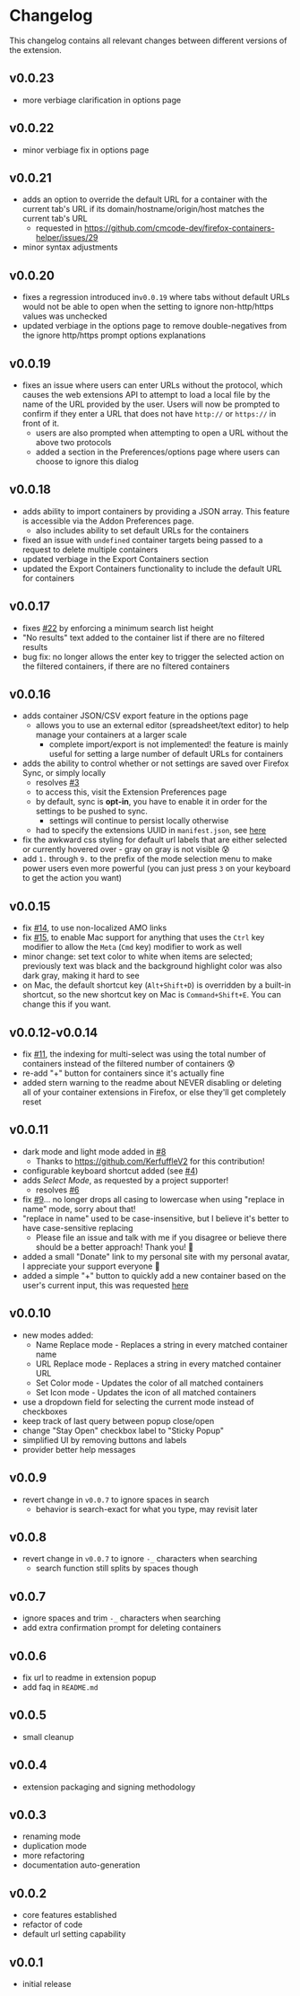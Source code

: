 # Changelog

This changelog contains all relevant changes between different versions of the extension.

## v0.0.23

* more verbiage clarification in options page

## v0.0.22

* minor verbiage fix in options page

## v0.0.21

* adds an option to override the default URL for a container with the current tab's URL if its domain/hostname/origin/host matches the current tab's URL
  * requested in https://github.com/cmcode-dev/firefox-containers-helper/issues/29
* minor syntax adjustments

## v0.0.20

* fixes a regression introduced in`v0.0.19` where tabs without default URLs would not be able to open when the setting to ignore non-http/https values was unchecked
* updated verbiage in the options page to remove double-negatives from the ignore http/https prompt options explanations

## v0.0.19

* fixes an issue where users can enter URLs without the protocol, which causes the web extensions API to attempt to load a local file by the name of the URL provided by the user. Users will now be prompted to confirm if they enter a URL that does not have `http://` or `https://` in front of it.
  * users are also prompted when attempting to open a URL without the above two protocols
  * added a section in the Preferences/options page where users can choose to ignore this dialog

## v0.0.18

* adds ability to import containers by providing a JSON array. This feature is accessible via the Addon Preferences page.
  * also includes ability to set default URLs for the containers
* fixed an issue with `undefined` container targets being passed to a request to delete multiple containers
* updated verbiage in the Export Containers section
* updated the Export Containers functionality to include the default URL for containers

## v0.0.17

* fixes [#22](https://github.com/cmcode-dev/firefox-containers-helper/issues/22) by enforcing a minimum search list height
* "No results" text added to the container list if there are no filtered results
* bug fix: no longer allows the enter key to trigger the selected action on the filtered containers, if there are no filtered containers

## v0.0.16

* adds container JSON/CSV export feature in the options page
  * allows you to use an external editor (spreadsheet/text editor) to help manage your containers at a larger scale
    * complete import/export is not implemented! the feature is mainly useful for setting a large number of default URLs for containers
* adds the ability to control whether or not settings are saved over Firefox Sync, or simply locally
  * resolves [#3](https://github.com/cmcode-dev/firefox-containers-helper/issues/3)
  * to access this, visit the Extension Preferences page
  * by default, sync is **opt-in**, you have to enable it in order for the settings to be pushed to sync.
    * settings will continue to persist locally otherwise
  * had to specify the extensions UUID in `manifest.json`, see [here](https://extensionworkshop.com/documentation/develop/extensions-and-the-add-on-id/#when-do-you-need-an-add-on-id)
* fix the awkward css styling for default url labels that are either selected or currently hovered over - gray on gray is not visible 😰
* add `1.` through `9.` to the prefix of the mode selection menu to make power users even more powerful (you can just press `3` on your keyboard to get the action you want)

## v0.0.15

* fix [#14](https://github.com/cmcode-dev/firefox-containers-helper/issues/14), to use non-localized AMO links
* fix [#15](https://github.com/cmcode-dev/firefox-containers-helper/issues/15), to enable Mac support for anything that uses the `Ctrl` key modifier to allow the `Meta` (`Cmd` key) modifier to work as well
* minor change: set text color to white when items are selected; previously text was black and the background highlight color was also dark gray, making it hard to see
* on Mac, the default shortcut key (`Alt+Shift+D`) is overridden by a built-in shortcut, so the new shortcut key on Mac is `Command+Shift+E`. You can change this if you want.

## v0.0.12-v0.0.14

* fix [#11](https://github.com/cmcode-dev/firefox-containers-helper/issues/11), the indexing for multi-select was using the total number of containers instead of the filtered number of containers 😰
* re-add "+" button for containers since it's actually fine
* added stern warning to the readme about NEVER disabling or deleting all of your container extensions in Firefox, or else they'll get completely reset

## v0.0.11

* dark mode and light mode added in [#8](https://github.com/cmcode-dev/firefox-containers-helper/pull/8)
  * Thanks to https://github.com/KerfuffleV2 for this contribution!
* configurable keyboard shortcut added (see [#4](https://github.com/cmcode-dev/firefox-containers-helper/issues/4))
* adds *Select Mode*, as requested by a project supporter!
  * resolves [#6](https://github.com/cmcode-dev/firefox-containers-helper/issues/6)
* fix [#9](https://github.com/cmcode-dev/firefox-containers-helper/issues/9)... no longer drops all casing to lowercase when using "replace in name" mode, sorry about that!
* "replace in name" used to be case-insensitive, but I believe it's better to have case-sensitive replacing
  * Please file an issue and talk with me if you disagree or believe there should be a better approach! Thank you! 🙂
* added a small "Donate" link to my personal site with my personal avatar, I appreciate your support everyone 🙂
* added a simple "+" button to quickly add a new container based on the user's current input, this was requested [here](https://www.reddit.com/r/firefox/comments/m0fvwy/the_multiaccount_containers_addon_is_awesome_but/gq8wqig?utm_source=share&utm_medium=web2x&context=3)

## v0.0.10

* new modes added:
  * Name Replace mode - Replaces a string in every matched container name
  * URL Replace mode - Replaces a string in every matched container URL
  * Set Color mode - Updates the color of all matched containers
  * Set Icon mode - Updates the icon of all matched containers
* use a dropdown field for selecting the current mode instead of checkboxes
* keep track of last query between popup close/open
* change "Stay Open" checkbox label to "Sticky Popup"
* simplified UI by removing buttons and labels
* provider better help messages

## v0.0.9

* revert change in `v0.0.7` to ignore spaces in search
  * behavior is search-exact for what you type, may revisit later

## v0.0.8

* revert change in `v0.0.7` to ignore `-_` characters when searching
  * search function still splits by spaces though

## v0.0.7

* ignore spaces and trim `-_` characters when searching
* add extra confirmation prompt for deleting containers

## v0.0.6

* fix url to readme in extension popup
* add faq in `README.md`

## v0.0.5

* small cleanup

## v0.0.4

* extension packaging and signing methodology

## v0.0.3

* renaming mode
* duplication mode
* more refactoring
* documentation auto-generation

## v0.0.2

* core features established
* refactor of code
* default url setting capability

## v0.0.1

* initial release